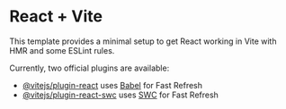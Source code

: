 # React + Vite

This template provides a minimal setup to get React working in Vite with HMR and some ESLint rules.

Currently, two official plugins are available:

- [@vitejs/plugin-react](https://github.com/vitejs/vite-plugin-react/blob/main/packages/plugin-react/README.md) uses [Babel](https://babeljs.io/) for Fast Refresh
- [@vitejs/plugin-react-swc](https://github.com/vitejs/vite-plugin-react-swc) uses [SWC](https://swc.rs/) for Fast Refresh




<!-- 
Day 28 of #100DaysChallenge🚀 

Today I delved into React Router DOM and expanded my knowledge on creating dynamic and nested routes for my new Project. Here's a summary of what I learned:

1️⃣ createBrowserRouter: Set up routing.
2️⃣ Nested Routes: Organized routes hierarchically.
3️⃣ Hooks: Explored useNavigation, useLoaderData, and useActionData.
4️⃣ Form Handling: Managed forms with <Form>.
5️⃣ Dynamic Params: Utilized dynamic params like :orderId.




🎉 Day 31 of my 100 Days Challenge Update 🎉

Big milestone today! Successfully implemented Redux Toolkit in my project for managing cart functionality. Updating and deleting items has never been smoother. 💼💨

 -->